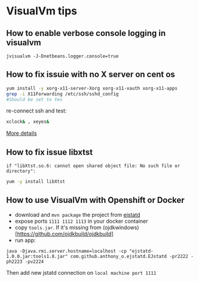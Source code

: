 # VisualVm tips
 
## How to enable verbose console logging in visualvm
`jvisualvm -J-Dnetbeans.logger.console=true`  

## How to fix issuie with no X server on cent os
```bash
yum install -y xorg-x11-server-Xorg xorg-x11-xauth xorg-x11-apps
grep -i X11Forwarding /etc/ssh/sshd_config
#Should be set to Yes
```
re-connect ssh and test:
```bash
xclock& , xeyes&
```

[More details](https://rtfmp.com/2015/10/08/how-configure-x11-forwarding-in-rhel7-centos7/)


## How to fix issue libxtst
`if "libXtst.so.6: cannot open shared object file: No such file or directory":`

```bash
yum -y install libXtst
```

## How to use VisualVm with Openshift or Docker

* download and `mvn package` the project from [ejstatd](https://github.com/anthony-o/ejstatd)
* expose ports `1111 1112 1113` in your docker container
* copy `tools.jar`. If it's missing from (ojdkwindows)[https://github.com/ojdkbuild/ojdkbuild]
* run app:
```
java -Djava.rmi.server.hostname=localhost -cp "ejstatd-1.0.0.jar:tools1.8.jar" com.github.anthony_o.ejstatd.EJstatd -pr2222 -ph2223 -pv2224
```
Then add new jstatd connection on `local machine port 1111`